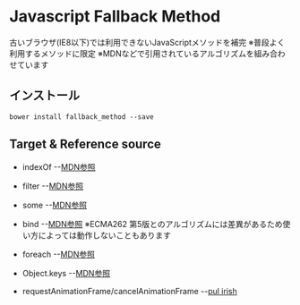 # Javascript Fallback Method

古いブラウザ(IE8以下)では利用できないJavaScriptメソッドを補完
※普段よく利用するメソッドに限定
※MDNなどで引用されているアルゴリズムを組み合わせています

## インストール

```
bower install fallback_method --save
```



## Target & Reference source

- indexOf --[MDN参照](https://developer.mozilla.org/ja/docs/Web/JavaScript/Reference/Global_Objects/Array/indexOf)

- filter --[MDN参照](https://developer.mozilla.org/ja/docs/Web/JavaScript/Reference/Global_Objects/Array/filter)

- some --[MDN参照](https://developer.mozilla.org/ja/docs/Web/JavaScript/Reference/Global_Objects/Array/some)

- bind --[MDN参照](https://developer.mozilla.org/ja/docs/Web/JavaScript/Reference/Global_Objects/Function/bind)
  ※ECMA262 第5版とのアルゴリズムには差異があるため使い方によっては動作しないこともあります

- foreach --[MDN参照](https://developer.mozilla.org/ja/docs/Web/JavaScript/Reference/Global_Objects/Array/forEach)

- Object.keys --[MDN参照](https://developer.mozilla.org/ja/docs/Web/JavaScript/Reference/Global_Objects/Object/keys)

- requestAnimationFrame/cancelAnimationFrame --[pul irish](https://gist.github.com/paulirish/1579671)